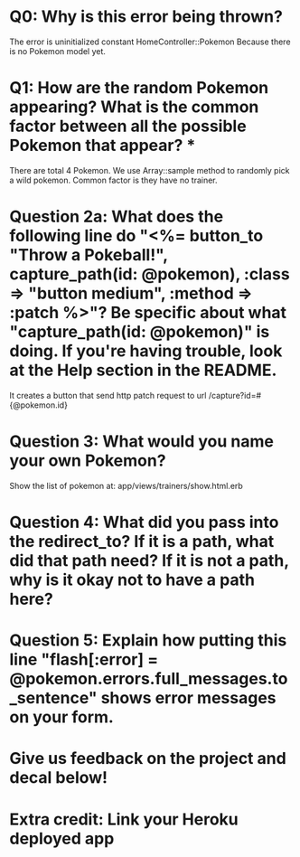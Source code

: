 # Q0: Why is this error being thrown?
The error is uninitialized constant HomeController::Pokemon
Because there is no Pokemon model yet.


# Q1: How are the random Pokemon appearing? What is the common factor between all the possible Pokemon that appear? *
There are total 4 Pokemon. We use Array::sample method to randomly pick a wild pokemon.
Common factor is they have no trainer.


# Question 2a: What does the following line do "<%= button_to "Throw a Pokeball!", capture_path(id: @pokemon), :class => "button medium", :method => :patch %>"? Be specific about what "capture_path(id: @pokemon)" is doing. If you're having trouble, look at the Help section in the README.
It creates a button that send http patch request to url /capture?id=#{@pokemon.id}


# Question 3: What would you name your own Pokemon?
Show the list of pokemon at: app/views/trainers/show.html.erb




# Question 4: What did you pass into the redirect_to? If it is a path, what did that path need? If it is not a path, why is it okay not to have a path here?

# Question 5: Explain how putting this line "flash[:error] = @pokemon.errors.full_messages.to_sentence" shows error messages on your form.

# Give us feedback on the project and decal below!

# Extra credit: Link your Heroku deployed app
